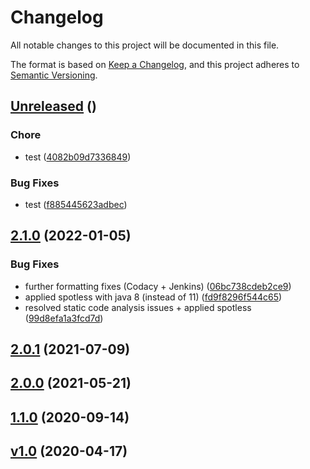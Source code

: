 # Changelog
All notable changes to this project will be documented in this file.

The format is based on [Keep a Changelog](https://keepachangelog.com/en/1.0.0/),
and this project adheres to [Semantic Versioning](https://semver.org/spec/v2.0.0.html).



## [Unreleased](https://gitlab.com/html-validate/html-validate/compare/Unreleased) ()


### Chore

 -  test ([4082b09d7336849](https://github.com/ie3-institute/PSDM_jenkinsDev/commit/4082b09d7336849))



### Bug Fixes

 -  test ([f885445623adbec](https://github.com/ie3-institute/PSDM_jenkinsDev/commit/f885445623adbec))



## [2.1.0](https://gitlab.com/html-validate/html-validate/compare/2.1.0) (2022-01-05)





### Bug Fixes

 -  further formatting fixes (Codacy + Jenkins) ([06bc738cdeb2ce9](https://github.com/ie3-institute/PSDM_jenkinsDev/commit/06bc738cdeb2ce9))
 -  applied spotless with java 8 (instead of 11) ([fd9f8296f544c65](https://github.com/ie3-institute/PSDM_jenkinsDev/commit/fd9f8296f544c65))
 -  resolved static code analysis issues + applied spotless ([99d8efa1a3fcd7d](https://github.com/ie3-institute/PSDM_jenkinsDev/commit/99d8efa1a3fcd7d))



## [2.0.1](https://gitlab.com/html-validate/html-validate/compare/2.0.1) (2021-07-09)








## [2.0.0](https://gitlab.com/html-validate/html-validate/compare/2.0.0) (2021-05-21)








## [1.1.0](https://gitlab.com/html-validate/html-validate/compare/1.1.0) (2020-09-14)








## [v1.0](https://gitlab.com/html-validate/html-validate/compare/v1.0) (2020-04-17)










